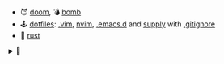 - 😈 [doom](https://github.com/rurumimic/DOOM), 💣 [bomb](https://github.com/rurumimic/csapp/tree/master/bomb)
- 🕹️ [dotfiles](https://github.com/rurumimic/dotfiles): [.vim](https://github.com/rurumimic/.vim), [nvim](https://github.com/rurumimic/nvim), [.emacs.d](https://github.com/rurumimic/.emacs.d) and [supply](https://github.com/rurumimic/supply) with [.gitignore](https://www.toptal.com/developers/gitignore?templates=vim,tags,emacs,linux,macos,windows,powershell,certificates,visualstudiocode)
- 🦀 [rust](https://github.com/rurumimic/rust)

<details>
  <summary>🐢</summary>

<br>

**Languages**

- [c](https://github.com/rurumimic/c)
- [c++](https://github.com/rurumimic/cplusplus)
- [haskell](https://github.com/rurumimic/haskell)
- [go](https://github.com/rurumimic/golang): [network](https://github.com/rurumimic/network-go), [grpc](https://github.com/rurumimic/gRPC)
- [lexyacc](https://github.com/rurumimic/lexyacc)
- [lisp](https://github.com/rurumimic/lisp)
- [ocaml](https://github.com/rurumimic/ocaml)
- [sml](https://github.com/rurumimic/sml)
- [tls+](https://github.com/rurumimic/tlaplus)

**Repos**

- [adventofcode](https://github.com/rurumimic/adventofcode)
- [apache](https://github.com/rurumimic/apache): [arrow](https://github.com/rurumimic/apache-arrow), [datafusion](https://github.com/rurumimic/apache-datafusion)
- [async-scheduler](https://github.com/rurumimic/async-scheduler)
- [blockchain](https://github.com/rurumimic/blockchain)
- [cpu](https://github.com/rurumimic/cpu)
- [cs:app](https://github.com/rurumimic/csapp)
- [directing](https://github.com/rurumimic/directing): [git](https://github.com/rurumimic/directing/blob/master/git/README.md)
- [dockerless](https://github.com/rurumimic/dockerless)
- [grep](https://github.com/rurumimic/grep)
- [hunsu](https://github.com/rurumimic/hunsu), [transformer](https://github.com/rurumimic/transformer), [deep](https://github.com/rurumimic/deep)
- [fastpace](https://github.com/rurumimic/fastpace)
- [kernel](https://github.com/rurumimic/kernel): [v2.6.39](https://github.com/torvalds/linux/tree/v2.6.39), [next](https://git.kernel.org/pub/scm/linux/kernel/git/next/linux-next.git/), [rust](https://github.com/Rust-for-Linux/linux)
- [llvm](https://github.com/rurumimic/llvm)
- [pingora](https://github.com/rurumimic/pingora)
- [recommender](https://github.com/rurumimic/recommender)
- [siege](https://github.com/rurumimic/siege)
- [silicon](https://github.com/rurumimic/silicon)
- [streaming](https://github.com/rurumimic/streaming)
- [stringology](https://github.com/rurumimic/stringology)
- [terminal](https://github.com/rurumimic/terminal)
- [tree-sitter](https://github.com/rurumimic/tree-sitter)
- [unix v6](https://github.com/rurumimic/unix-v6-commentary): [src](https://github.com/dspinellis/unix-history-repo/tree/Research-V6)

🪤 [curated traps](https://github.com/rurumimic/traps)

</details>
